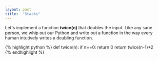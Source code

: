 ```yaml
---
layout: post
title:  "Stacks"
---
```


Let's implement a function __twice(n)__ that doubles the input. Like any sane person, we whip out our Python and write out a function in the way every human intutively writes a doubling function.

{% highlight python %}
def twice(n):
    if n==0:
        return 0
    return twice(n-1)+2
{% endhighlight %}